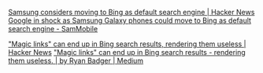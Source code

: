 
[Samsung considers moving to Bing as default search engine | Hacker News](https://news.ycombinator.com/item?id=35600087)
[Google in shock as Samsung Galaxy phones could move to Bing as default search engine - SamMobile](https://www.sammobile.com/news/samsung-galaxy-phones-tablets-bing-search-replace-google-default-search-engine/)

["Magic links" can end up in Bing search results, rendering them useless | Hacker News](https://news.ycombinator.com/item?id=31892299)
["Magic links" can end up in Bing search results - rendering them useless. | by Ryan Badger | Medium](https://medium.com/@ryanbadger/magic-links-can-end-up-in-bing-search-results-rendering-them-useless-37def0fae994)

